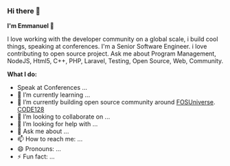 ### Hi there 👋

**I'm Emmanuel 🤖**

I love working with the developer community on a global scale, i build cool things, speaking at conferences. I'm a Senior Software Engineer. i love contributing to open source project. Ask me about Program Management, NodeJS, Html5, C++, PHP, Laravel, Testing, Open Source, Web, Community.


 **What I do:**

- Speak at Conferences ...
- 🌱 I’m currently learning ...
- 🔭 I’m currently building open source community around  [FOSUniverse](https://twitter.com/fosuniverse).
[CODE128](https://github.com/lindell/JsBarcode/wiki/CODE128)
- 👯 I’m looking to collaborate on ...
- 🤔 I’m looking for help with ...
- 💬 Ask me about ...
- 📫 How to reach me: ...
- 😄 Pronouns: ...
- ⚡ Fun fact: ...

